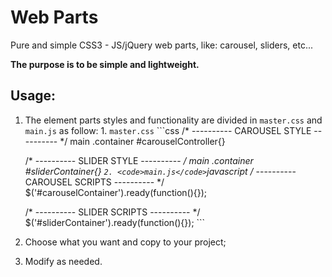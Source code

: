 # Web Parts
Pure and simple CSS3 - JS/jQuery web parts, like: carousel, sliders, etc...

**The purpose is to be simple and lightweight.**

## Usage:

  1. The element parts styles and functionality are divided in <code>master.css</code> and <code>main.js</code> as follow:
    1. <code>master.css</code>
    ```css
      /* ---------- CAROUSEL STYLE ---------- */
      main .container #carouselController{}

      /* ---------- SLIDER STYLE ---------- */
      main .container #sliderContainer{}
    ```
    2. <code>main.js</code>
    ```javascript
      /* ---------- CAROUSEL SCRIPTS ---------- */
      $('#carouselContainer').ready(function(){});

      /* ---------- SLIDER SCRIPTS ---------- */
      $('#sliderContainer').ready(function(){});
    ```

  2. Choose what you want and copy to your project;
  3. Modify as needed.
